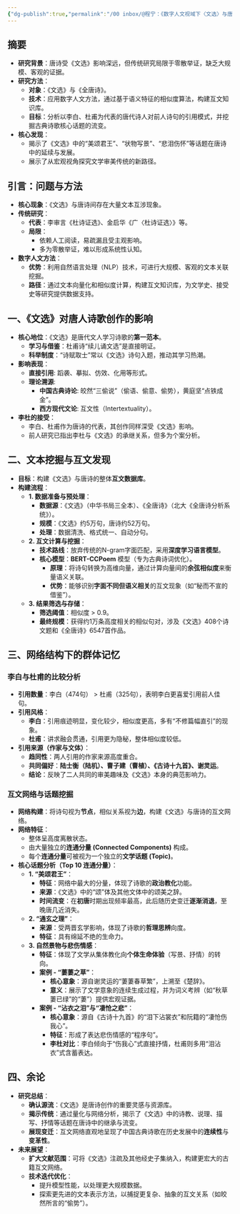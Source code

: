```yaml
---
{"dg-publish":true,"permalink":"/00 inbox/@程宁：《数字人文视域下〈文选〉与唐诗的互文空间》/","created":"2025-08-03T22:09:23.294+08:00","updated":"2025-08-04T19:50:00.111+08:00"}
---
```




## 摘要

- **研究背景**：唐诗受《文选》影响深远，但传统研究局限于零散举证，缺乏大规模、客观的证据。
- **研究方法**：
    - **对象**：《文选》与《全唐诗》。
    - **技术**：应用数字人文方法，通过基于语义特征的相似度算法，构建互文知识库。
    - **目标**：分析以李白、杜甫为代表的唐代诗人对前人诗句的引用模式，并挖掘古典诗歌核心话题的流变。
- **核心发现**：
    - 揭示了《文选》中的“美颂君王”、“状物写景”、“悲泪伤怀”等话题在唐诗中的延续与发展。
    - 展示了从宏观视角探究文学审美传统的新路径。

## 引言：问题与方法

- **核心现象**：《文选》与唐诗间存在大量文本互涉现象。
- **传统研究**：
    - **代表**：李审言《杜诗证选》、金启华《广〈杜诗证选〉》等。
    - **局限**：
        - 依赖人工阅读，易疏漏且受主观影响。
        - 多为零散举证，难以形成系统性认知。
- **数字人文方法**：
    - **优势**：利用自然语言处理（NLP）技术，可进行大规模、客观的文本关联挖掘。
    - **路径**：通过文本向量化和相似度计算，构建互文知识库，为文学史、接受史等研究提供数据支持。

## 一、《文选》对唐人诗歌创作的影响

- **核心地位**：《文选》是唐代文人学习诗歌的**第一范本**。
    - **学习与借鉴**：杜甫诗“续儿诵文选”是直接明证。
    - **科举制度**：“诗赋取士”常以《文选》诗句入题，推动其学习热潮。
- **影响表现**：
    - **直接引用**: 蹈袭、摹拟、仿效、化用等形式。
    - **理论溯源**:
        - **中国古典诗论**: 皎然“三偷说”（偷语、偷意、偷势），黄庭坚“点铁成金”。
        - **西方现代文论**: 互文性（Intertextuality）。
- **李杜的接受**：
    - 李白、杜甫作为唐诗的代表，其创作同样深受《文选》影响。
    - 前人研究已指出李杜与《文选》的承继关系，但多为个案分析。

## 二、文本挖掘与互文发现

- **目标**：构建《文选》与唐诗的整体**互文数据库**。
- **构建流程**：
    - **1. 数据准备与预处理**：
        - **数据源**：《文选》（中华书局三全本）、《全唐诗》（北大《全唐诗分析系统》）。
        - **规模**：《文选》约5万句，唐诗约52万句。
        - **处理**：数据清洗、格式统一、自动分句。
    - **2. 互文计算与挖掘**：
        - **技术路线**：放弃传统的N-gram字面匹配，采用**深度学习语言模型**。
        - **核心模型**：**BERT-CCPoem** 模型（专为古典诗词优化）。
            - **原理**：将诗句转换为高维向量，通过计算向量间的**余弦相似度**来衡量语义关联。
            - **优势**：能够识别**字面不同但语义相关**的互文现象（如“秘而不宣的借鉴”）。
    - **3. 结果筛选与存储**：
        - **筛选阈值**：相似度 > 0.9。
        - **最终规模**：获得约1万条高度相关的相似句对，涉及《文选》408个诗文题和《全唐诗》6547首作品。

## 三、网络结构下的群体记忆

### 李白与杜甫的比较分析

- **引用数量**：李白（474句） > 杜甫（325句），表明李白更喜爱引用前人佳句。
- **引用风格**：
    - **李白**：引用痕迹明显，变化较少，相似度更高，多有“不修篇幅直引”的现象。
    - **杜甫**：讲求融会贯通，引用更为隐秘，整体相似度较低。
- **引用来源（作家与文体）**：
    - **趋同性**：两人引用的作家来源高度重合。
    - **共同偏好**：**陆士衡（陆机）、曹子建（曹植）、《古诗十九首》、谢灵运**。
    - **结论**：反映了二人共同的审美趣味及《文选》本身的典范影响力。

### 互文网络与话题挖掘

- **网络构建**：将诗句视为**节点**，相似关系视为**边**，构建《文选》与唐诗的互文网络。
- **网络特征**：
    - 整体呈高度离散状态。
    - 由大量独立的**连通分量 (Connected Components)** 构成。
    - 每个**连通分量**可被视为一个独立的**文学话题 (Topic)**。
- **核心话题分析（Top 10 连通分量）**：
    - **1. “美颂君王”**：
        - **特征**：网络中最大的分量，体现了诗歌的**政治教化**功能。
        - **来源**：《文选》中的“颂”体及其他文体中的颂美之辞。
        - **时间流变**：在**初唐**时期出现频率最高，此后随历史变迁**逐渐消退**，至晚唐几近消失。
    - **2. “通玄之理”**：
        - **来源**：受两晋玄学影响，体现了诗歌的**哲理思辨**向度。
        - **特征**：具有绵延不绝的生命力。
    - **3. 自然景物与悲伤情感**：
        - **特征**：体现了文学从集体教化向**个体生命体验**（写景、抒情）的转向。
        - **案例 - “萋萋之草”**：
            - **核心意象**：源自谢灵运的“萋萋春草繁”，上溯至《楚辞》。
            - **意义**：展示了文学意象的连续生成过程，并为词义考辨（如“秋草萋已绿”的“萋”）提供宏观证据。
        - **案例 - “沾衣之泪”与“凄怆之悲”**：
            - **核心意象**：源自《古诗十九首》的“泪下沾裳衣”和阮籍的“凄怆伤我心”。
            - **特征**：形成了表达悲伤情感的“程序句”。
            - **李杜对比**：李白倾向于“伤我心”式直接抒情，杜甫则多用“泪沾衣”式含蓄表达。

## 四、余论

- **研究总结**：
    - **确认源流**：《文选》是唐诗创作的重要灵感与资源库。
    - **揭示传统**：通过量化与网络分析，揭示了《文选》中的诗教、说理、描写、抒情等话题在唐诗中的继承与流变。
    - **展现变迁**：互文网络直观地呈现了中国古典诗歌在历史发展中的**连续性**与**变革性**。
- **未来展望**：
    - **扩大文献范围**：可将《文选》注疏及其他经史子集纳入，构建更宏大的古籍互文网络。
    - **技术迭代优化**：
        - 提升模型性能，以处理更大规模数据。
        - 探索更先进的文本表示方法，以捕捉更复杂、抽象的互文关系（如皎然所言的“偷势”）。